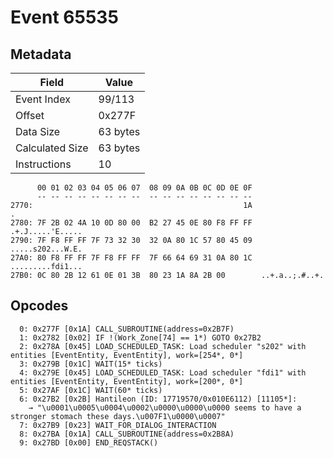 # Event 65535

## Metadata

| Field           | Value    |
|-----------------|----------|
| Event Index     | 99/113   |
| Offset          | 0x277F   |
| Data Size       | 63 bytes |
| Calculated Size | 63 bytes |
| Instructions    | 10       |

```
      00 01 02 03 04 05 06 07  08 09 0A 0B 0C 0D 0E 0F
      -- -- -- -- -- -- -- --  -- -- -- -- -- -- -- --
2770:                                               1A                 .
2780: 7F 2B 02 4A 10 0D 80 00  B2 27 45 0E 80 F8 FF FF  .+.J.....'E.....
2790: 7F F8 FF FF 7F 73 32 30  32 0A 80 1C 57 80 45 09  .....s202...W.E.
27A0: 80 F8 FF FF 7F F8 FF FF  7F 66 64 69 31 0A 80 1C  .........fdi1...
27B0: 0C 80 2B 12 61 0E 01 3B  80 23 1A 8A 2B 00        ..+.a..;.#..+.  
```

## Opcodes

```
  0: 0x277F [0x1A] CALL_SUBROUTINE(address=0x2B7F)
  1: 0x2782 [0x02] IF !(Work_Zone[74] == 1*) GOTO 0x27B2
  2: 0x278A [0x45] LOAD_SCHEDULED_TASK: Load scheduler "s202" with entities [EventEntity, EventEntity], work=[254*, 0*]
  3: 0x279B [0x1C] WAIT(15* ticks)
  4: 0x279E [0x45] LOAD_SCHEDULED_TASK: Load scheduler "fdi1" with entities [EventEntity, EventEntity], work=[200*, 0*]
  5: 0x27AF [0x1C] WAIT(60* ticks)
  6: 0x27B2 [0x2B] Hantileon (ID: 17719570/0x010E6112) [11105*]:
    → "\u0001\u0005\u0004\u0002\u0000\u0000\u0000 seems to have a stronger stomach these days.\u007F1\u0000\u0007"
  7: 0x27B9 [0x23] WAIT_FOR_DIALOG_INTERACTION
  8: 0x27BA [0x1A] CALL_SUBROUTINE(address=0x2B8A)
  9: 0x27BD [0x00] END_REQSTACK()
```
